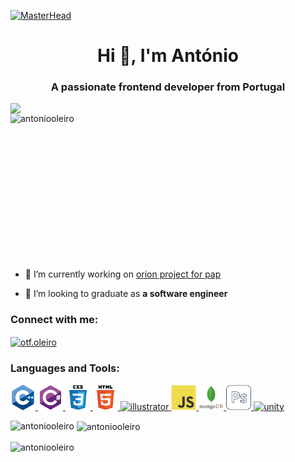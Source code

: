 [![MasterHead](https://https://user-images.githubusercontent.com/70682152/196581060-0e3cc3d2-93e3-4108-82ea-920de5bcece4.gif)](https://antoniooleiro.io)
<h1 align="center">Hi 👋, I'm António</h1>
<h3 align="center">A passionate frontend developer from Portugal</h3>
<img align="right" alt"coding width="900" src="https://user-images.githubusercontent.com/70682152/196581060-0e3cc3d2-93e3-4108-82ea-920de5bcece4.gif">

<p align="left"> <img src="https://komarev.com/ghpvc/?username=antoniooleiro&label=Profile%20views&color=0e75b6&style=flat" alt="antoniooleiro" /> </p>
<br>
<br>
<br>
<br>
<br>
<br>
<br>
<br>
<br>
<br>
<br>
<br>

- 🔭 I’m currently working on [orion project for pap](http://orionentertainment.xyz/)

- 👯 I’m looking to graduate as **a software engineer**

<h3 align="left">Connect with me:</h3>
<p align="left">
<a href="https://instagram.com/otf.oleiro" target="blank"><img align="center" src="https://raw.githubusercontent.com/rahuldkjain/github-profile-readme-generator/master/src/images/icons/Social/instagram.svg" alt="otf.oleiro" height="30" width="40" /></a>
</p>

<h3 align="left">Languages and Tools:</h3>
<p align="left"> <a href="https://www.w3schools.com/cpp/" target="_blank" rel="noreferrer"> <img src="https://raw.githubusercontent.com/devicons/devicon/master/icons/cplusplus/cplusplus-original.svg" alt="cplusplus" width="40" height="40"/> </a> <a href="https://www.w3schools.com/cs/" target="_blank" rel="noreferrer"> <img src="https://raw.githubusercontent.com/devicons/devicon/master/icons/csharp/csharp-original.svg" alt="csharp" width="40" height="40"/> </a> <a href="https://www.w3schools.com/css/" target="_blank" rel="noreferrer"> <img src="https://raw.githubusercontent.com/devicons/devicon/master/icons/css3/css3-original-wordmark.svg" alt="css3" width="40" height="40"/> </a> <a href="https://www.w3.org/html/" target="_blank" rel="noreferrer"> <img src="https://raw.githubusercontent.com/devicons/devicon/master/icons/html5/html5-original-wordmark.svg" alt="html5" width="40" height="40"/> </a> <a href="https://www.adobe.com/in/products/illustrator.html" target="_blank" rel="noreferrer"> <img src="https://www.vectorlogo.zone/logos/adobe_illustrator/adobe_illustrator-icon.svg" alt="illustrator" width="40" height="40"/> </a> <a href="https://developer.mozilla.org/en-US/docs/Web/JavaScript" target="_blank" rel="noreferrer"> <img src="https://raw.githubusercontent.com/devicons/devicon/master/icons/javascript/javascript-original.svg" alt="javascript" width="40" height="40"/> </a> <a href="https://www.mongodb.com/" target="_blank" rel="noreferrer"> <img src="https://raw.githubusercontent.com/devicons/devicon/master/icons/mongodb/mongodb-original-wordmark.svg" alt="mongodb" width="40" height="40"/> </a> <a href="https://www.photoshop.com/en" target="_blank" rel="noreferrer"> <img src="https://raw.githubusercontent.com/devicons/devicon/master/icons/photoshop/photoshop-line.svg" alt="photoshop" width="40" height="40"/> </a> <a href="https://unity.com/" target="_blank" rel="noreferrer"> <img src="https://www.vectorlogo.zone/logos/unity3d/unity3d-icon.svg" alt="unity" width="40" height="40"/> </a> </p>

<p><img align="left" src="https://github-readme-stats.vercel.app/api/top-langs?username=antoniooleiro&show_icons=true&locale=en&layout=compact" alt="antoniooleiro" /></p>

<p>&nbsp;<img align="center" src="https://github-readme-stats.vercel.app/api?username=antoniooleiro&show_icons=true&locale=en" alt="antoniooleiro" /></p>

<p><img align="center" src="https://github-readme-streak-stats.herokuapp.com/?user=antoniooleiro&" alt="antoniooleiro" /></p>
